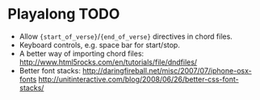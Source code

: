 Playalong TODO
==============

 * Allow `{start_of_verse}`/`{end_of_verse}` directives in chord files.
 * Keyboard controls, e.g. space bar for start/stop.
 * A better way of importing chord files: http://www.html5rocks.com/en/tutorials/file/dndfiles/
 * Better font stacks: http://daringfireball.net/misc/2007/07/iphone-osx-fonts http://unitinteractive.com/blog/2008/06/26/better-css-font-stacks/

